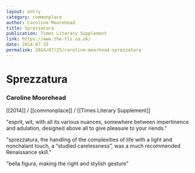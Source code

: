 ```yaml
---
layout: entry
category: commonplace
author: Caroline Moorehead
title: Sprezzatura
publication: Times Literary Supplement
link: https://www.the-tls.co.uk/
date: 2014-07-25
permalink: 2014/07/25/caroline-moorhead-sprezzatura
---
```


# Sprezzatura

### Caroline Moorehead

[[2014]] / [[commonplace]] / [[Times Literary Supplement]]

"esprit, wit, with all its various nuances, somewhere between impertinence and adulation, designed above all to give pleasure to your riends." 

"sprezzatura, the handling of the complexities of life with a light and nonchalant touch, a “studied carelessness”, was a much recommended Renaissance skill."

"bella figura, making the right and stylish gesture"